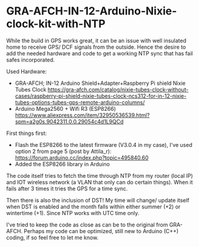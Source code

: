 # GRA-AFCH-IN-12-Arduino-Nixie-clock-kit-with-NTP
  While the build in GPS works great, it can be an issue with well insulated home to receive GPS/ DCF signals from the outside. Hence the desire to add the needed hardware and code to get a working NTP sync that has fail safes incorporated.

Used Hardware:
* GRA-AFCH; IN-12 Arduino Shield+Adapter+Raspberry Pi shield Nixie Tubes Clock https://gra-afch.com/catalog/nixie-tubes-clock-without-cases/raspberry-pi-shield-nixie-tubes-clock-ncs312-for-in-12-nixie-tubes-options-tubes-gps-remote-arduino-columns/
* Arduino Mega2560 + Wifi R3 (ESP8266) https://www.aliexpress.com/item/32950536539.html?spm=a2g0s.9042311.0.0.29054c4d1L9QCd

First things first:
* Flash the ESP8266 to the latest firmware (V3.0.4 in my case), I've used option 2 from page 5 (post by Attila_r): https://forum.arduino.cc/index.php?topic=495840.60
* Added the ESP8266 library in Arduino

The code itself tries to fetch the time through NTP from my router (local IP) and IOT wireless network (a VLAN that only can do certain things).
When it fails after 3 times it tries the GPS for a time sync.

Then there is also the inclusion of DST! My time will change/ update itself when DST is enabled and the month falls within either summer (+2) or wintertime (+1).
Since NTP works with UTC time only.

I've tried to keep the code as close as can be to the original from GRA-AFCH.
Perhaps my code can be optimized, still new to Arduino (C++) coding, if so feel free to let me know.
